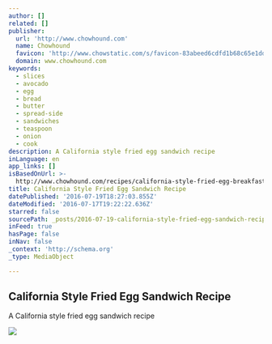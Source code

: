 ```yaml
---
author: []
related: []
publisher:
  url: 'http://www.chowhound.com'
  name: Chowhound
  favicon: 'http://www.chowstatic.com/s/favicon-83abeed6cdfd1b68c65e1dd3e940fc3c.ico?v=2'
  domain: www.chowhound.com
keywords:
  - slices
  - avocado
  - egg
  - bread
  - butter
  - spread-side
  - sandwiches
  - teaspoon
  - onion
  - cook
description: A California style fried egg sandwich recipe
inLanguage: en
app_links: []
isBasedOnUrl: >-
  http://www.chowhound.com/recipes/california-style-fried-egg-breakfast-sandwich-31642
title: California Style Fried Egg Sandwich Recipe
datePublished: '2016-07-19T18:27:03.855Z'
dateModified: '2016-07-17T19:22:22.636Z'
starred: false
sourcePath: _posts/2016-07-19-california-style-fried-egg-sandwich-recipe.md
inFeed: true
hasPage: false
inNav: false
_context: 'http://schema.org'
_type: MediaObject

---
```

<article style=""><h1>California Style Fried Egg Sandwich Recipe</h1><p>A California style fried egg sandwich recipe</p><img src="http://search.chow.com/thumbnail/1280/800/www.chowstatic.com/assets/2015/11/California%20Style%20Fried%20Egg%20Sandwich.jpg" /></article>